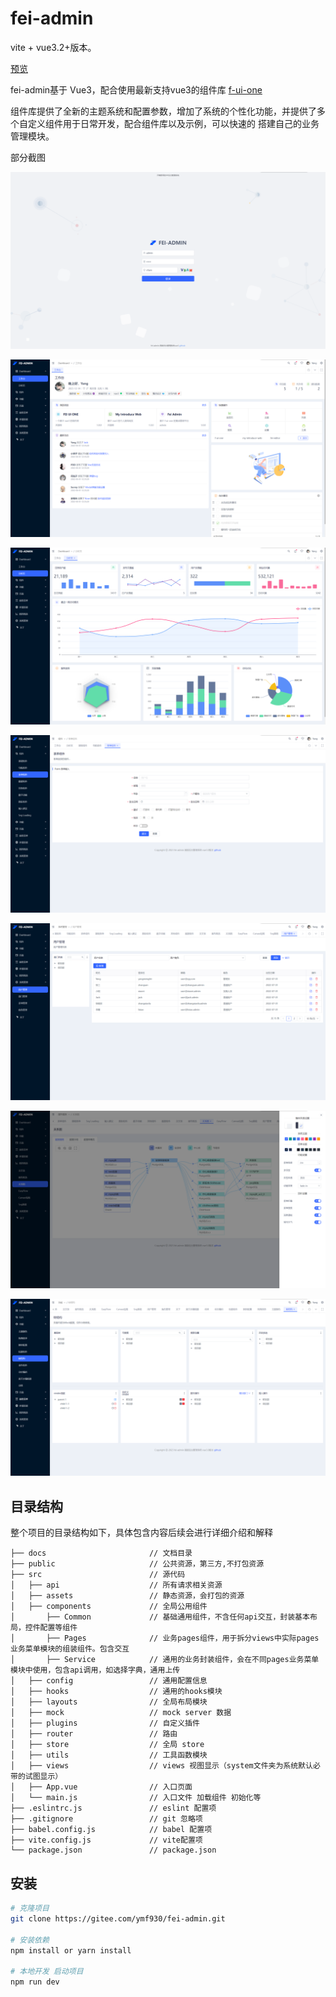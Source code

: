 # fei-admin

vite + vue3.2+版本。

[预览](https://ymf930.gitee.io/fei-admin/)

fei-admin基于 Vue3，配合使用最新支持vue3的组件库 [f-ui-one](https://gitee.com/ymf930/f-ui-one/) 

组件库提供了全新的主题系统和配置参数，增加了系统的个性化功能，并提供了多个自定义组件用于日常开发，配合组件库以及示例，可以快速的
搭建自己的业务管理模块。

部分截图

![登录](/public/preview/login.png)

![预览1](/public/preview/1.png)

![预览2](/public/preview/2.png)

![预览3](/public/preview/3.png)

![预览4](/public/preview/4.png)

![预览5](/public/preview/5.png)

![预览6](/public/preview/6.png)

## 目录结构

整个项目的目录结构如下，具体包含内容后续会进行详细介绍和解释

    ├── docs                       // 文档目录
    ├── public                     // 公共资源，第三方,不打包资源
    ├── src                        // 源代码
    │   ├── api                    // 所有请求相关资源
    │   ├── assets                 // 静态资源，会打包的资源
    │   ├── components             // 全局公用组件
    │       ├── Common             // 基础通用组件，不含任何api交互，封装基本布局，控件配置等组件
    │       ├── Pages              // 业务pages组件，用于拆分views中实际pages业务菜单模块的组装组件。包含交互
    │       ├── Service            // 通用的业务封装组件，会在不同pages业务菜单模块中使用，包含api调用，如选择字典，通用上传
    │   ├── config                 // 通用配置信息
    │   ├── hooks                  // 通用的hooks模块
    │   ├── layouts                // 全局布局模块
    │   ├── mock                   // mock server 数据
    │   ├── plugins                // 自定义插件
    │   ├── router                 // 路由
    │   ├── store                  // 全局 store 
    │   ├── utils                  // 工具函数模块
    │   ├── views                  // views 视图显示（system文件夹为系统默认必带的试图显示）
    │   ├── App.vue                // 入口页面
    │   └── main.js                // 入口文件 加载组件 初始化等
    ├── .eslintrc.js               // eslint 配置项
    ├── .gitignore                 // git 忽略项
    ├── babel.config.js            // babel 配置项
    ├── vite.config.js             // vite配置项
    └── package.json               // package.json


## 安装

```bash
# 克隆项目
git clone https://gitee.com/ymf930/fei-admin.git

# 安装依赖
npm install or yarn install

# 本地开发 启动项目
npm run dev
```
